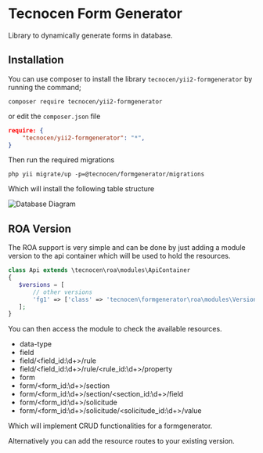 Tecnocen Form Generator
=======================

Library to dynamically generate forms in database.

Installation
-----------

You can use composer to install the library `tecnocen/yii2-formgenerator` by running
the command;

`composer require tecnocen/yii2-formgenerator`

or edit the `composer.json` file

```json
require: {
    "tecnocen/yii2-formgenerator": "*",
}
```

Then run the required migrations

`php yii migrate/up -p=@tecnocen/formgenerator/migrations`

Which will install the following table structure

![Database Diagram](diagram.png)


ROA Version
-----------

The ROA support is very simple and can be done by just adding a module version
to the api container which will be used to hold the resources.

```php
class Api extends \tecnocen\roa\modules\ApiContainer
{
   $versions = [
       // other versions
       'fg1' => ['class' => 'tecnocen\formgenerator\roa\modules\Version'],
   ];
}
```

You can then access the module to check the available resources.

- data-type
- field
- field/<field_id:\d+>/rule
- field/<field_id:\d+>/rule/<rule_id:\d+>/property
- form
- form/<form_id:\d+>/section
- form/<form_id:\d+>/section/<section_id:\d+>/field
- form/<form_id:\d+>/solicitude
- form/<form_id:\d+>/solicitude/<solicitude_id:\d+>/value

Which will implement CRUD functionalities for a formgenerator.

Alternatively you can add the resource routes to your existing version.

